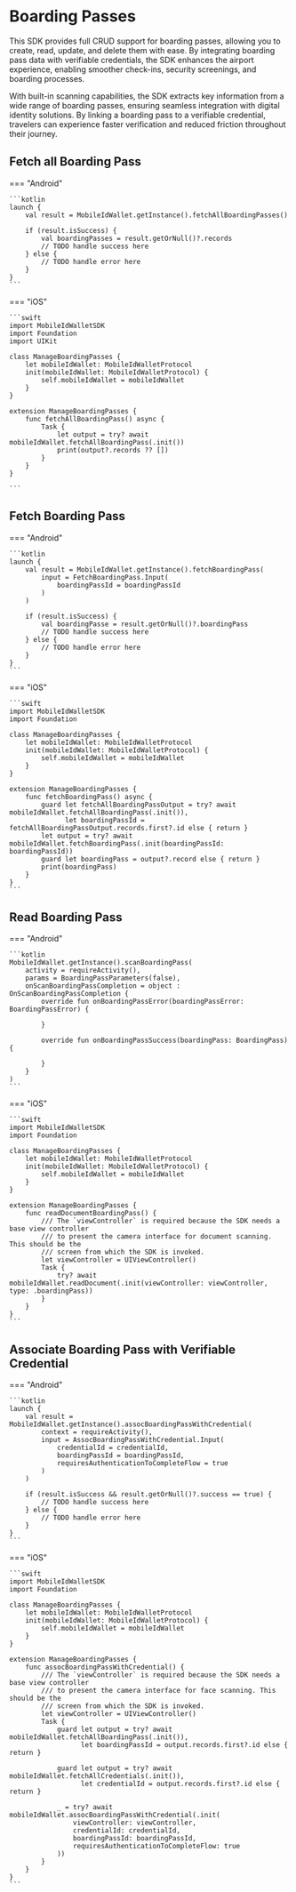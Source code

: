 # Boarding Passes

This SDK provides full CRUD support for boarding passes, allowing you to create, read, update, and delete them with ease. By integrating boarding pass data with verifiable credentials, the SDK enhances the airport experience, enabling smoother check-ins, security screenings, and boarding processes.

With built-in scanning capabilities, the SDK extracts key information from a wide range of boarding passes, ensuring seamless integration with digital identity solutions. By linking a boarding pass to a verifiable credential, travelers can experience faster verification and reduced friction throughout their journey.

## Fetch all Boarding Pass

=== "Android"

    ```kotlin
    launch {
		val result = MobileIdWallet.getInstance().fetchAllBoardingPasses()
		
		if (result.isSuccess) {
			val boardingPasses = result.getOrNull()?.records
			// TODO handle success here
		} else {
			// TODO handle error here
		}
	}
    ```

=== "iOS"

    ```swift
	import MobileIdWalletSDK
	import Foundation
	import UIKit
	
	class ManageBoardingPasses {
	    let mobileIdWallet: MobileIdWalletProtocol
	    init(mobileIdWallet: MobileIdWalletProtocol) {
	        self.mobileIdWallet = mobileIdWallet
	    }
	}
	
	extension ManageBoardingPasses {
	    func fetchAllBoardingPass() async {
	        Task {
	            let output = try? await mobileIdWallet.fetchAllBoardingPass(.init())
	            print(output?.records ?? [])
	        }
	    }
	}

    ```


## Fetch Boarding Pass

=== "Android"

    ```kotlin
    launch {
		val result = MobileIdWallet.getInstance().fetchBoardingPass(
			input = FetchBoardingPass.Input(
				boardingPassId = boardingPassId
			)
		)

		if (result.isSuccess) {
			val boardingPasse = result.getOrNull()?.boardingPass
			// TODO handle success here
		} else {
			// TODO handle error here
		}
	}
    ```

=== "iOS"

    ```swift
	import MobileIdWalletSDK
	import Foundation
	
	class ManageBoardingPasses {
	    let mobileIdWallet: MobileIdWalletProtocol
	    init(mobileIdWallet: MobileIdWalletProtocol) {
	        self.mobileIdWallet = mobileIdWallet
	    }
	}
	
	extension ManageBoardingPasses {
	    func fetchBoardingPass() async {
	        guard let fetchAllBoardingPassOutput = try? await mobileIdWallet.fetchAllBoardingPass(.init()),
	              let boardingPassId = fetchAllBoardingPassOutput.records.first?.id else { return }
	        let output = try? await mobileIdWallet.fetchBoardingPass(.init(boardingPassId: boardingPassId))
	        guard let boardingPass = output?.record else { return }
	        print(boardingPass)
	    }
	}
    ```
    
## Read Boarding Pass

=== "Android"

    ```kotlin
    MobileIdWallet.getInstance().scanBoardingPass(
		activity = requireActivity(),
		params = BoardingPassParameters(false),
		onScanBoardingPassCompletion = object : OnScanBoardingPassCompletion {
			override fun onBoardingPassError(boardingPassError: BoardingPassError) {
				
			}

			override fun onBoardingPassSuccess(boardingPass: BoardingPass) {
				
			}
		}
	)
    ```

=== "iOS"

    ```swift
	import MobileIdWalletSDK
	import Foundation
	
	class ManageBoardingPasses {
	    let mobileIdWallet: MobileIdWalletProtocol
	    init(mobileIdWallet: MobileIdWalletProtocol) {
	        self.mobileIdWallet = mobileIdWallet
	    }
	}
	
	extension ManageBoardingPasses {
	    func readDocumentBoardingPass() {
	        /// The `viewController` is required because the SDK needs a base view controller
	        /// to present the camera interface for document scanning. This should be the
	        /// screen from which the SDK is invoked.
	        let viewController = UIViewController()
	        Task {
	            try? await mobileIdWallet.readDocument(.init(viewController: viewController, type: .boardingPass))
	        }
	    }
	}
    ```
    
## Associate Boarding Pass with Verifiable Credential

=== "Android"

    ```kotlin
    launch {
		val result = MobileIdWallet.getInstance().assocBoardingPassWithCredential(
			context = requireActivity(),
			input = AssocBoardingPassWithCredential.Input(
				credentialId = credentialId,
				boardingPassId = boardingPassId,
				requiresAuthenticationToCompleteFlow = true
			)
		)

		if (result.isSuccess && result.getOrNull()?.success == true) {
			// TODO handle success here
		} else {
			// TODO handle error here
		}
	}
    ```

=== "iOS"

    ```swift
	import MobileIdWalletSDK
	import Foundation
	
	class ManageBoardingPasses {
	    let mobileIdWallet: MobileIdWalletProtocol
	    init(mobileIdWallet: MobileIdWalletProtocol) {
	        self.mobileIdWallet = mobileIdWallet
	    }
	}
	
	extension ManageBoardingPasses {
	    func assocBoardingPassWithCredential() {
	        /// The `viewController` is required because the SDK needs a base view controller
	        /// to present the camera interface for face scanning. This should be the
	        /// screen from which the SDK is invoked.
	        let viewController = UIViewController()
	        Task {
	            guard let output = try? await mobileIdWallet.fetchAllBoardingPass(.init()),
	                  let boardingPassId = output.records.first?.id else { return }
	
	            guard let output = try? await mobileIdWallet.fetchAllCredentials(.init()),
	                  let credentialId = output.records.first?.id else { return }
	
	            _ = try? await mobileIdWallet.assocBoardingPassWithCredential(.init(
	                viewController: viewController,
	                credentialId: credentialId,
	                boardingPassId: boardingPassId,
	                requiresAuthenticationToCompleteFlow: true
	            ))
	        }
	    }
	}
    ```
